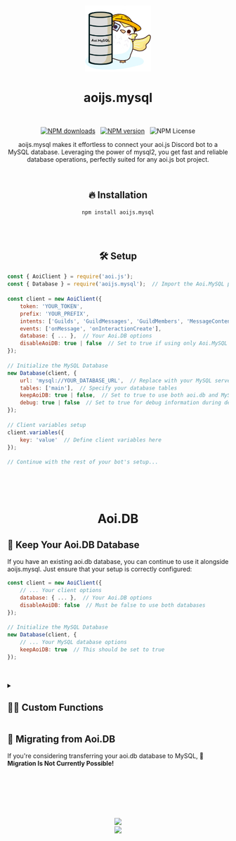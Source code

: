 <div align="center">
  <img src="https://raw.githubusercontent.com/tyowk/aoi.mysql/refs/heads/main/.github/uwu.png" width="150">
  <h1>aoijs.mysql</h1>
  <br>

  [![NPM downloads](https://img.shields.io/npm/dt/aoi.mysql.svg?color=3182b0&style=for-the-badge)](https://npmjs.com/package/aoi.mysql)&nbsp;&nbsp;
  [![NPM version](http://img.shields.io/npm/v/aoi.mysql.svg?color=3182b0&style=for-the-badge)](http://npmjs.com/package/aoi.mysql)&nbsp;&nbsp;
  ![NPM License](https://img.shields.io/npm/l/aoi.mysql?color=3182b0&style=for-the-badge)
  <br>
  <p>aoijs.mysql makes it effortless to connect your aoi.js Discord bot to a MySQL database. Leveraging the power of mysql2, you get fast and reliable database operations, perfectly suited for any aoi.js bot project.</p>
  <br>
  <h2>🔥  Installation</h2>

```bash
npm install aoijs.mysql
```
<br>
<br>
</div>
<h2 align="center">🛠️  Setup</h2>

```javascript
const { AoiClient } = require('aoi.js');
const { Database } = require('aoijs.mysql');  // Import the Aoi.MySQL package

const client = new AoiClient({
    token: 'YOUR_TOKEN',
    prefix: 'YOUR_PREFIX',
    intents: ['Guilds', 'GuildMessages', 'GuildMembers', 'MessageContent'],
    events: ['onMessage', 'onInteractionCreate'],
    database: { ... },  // Your Aoi.DB options
    disableAoiDB: true | false  // Set to true if using only Aoi.MySQL
});

// Initialize the MySQL Database
new Database(client, {
    url: 'mysql://YOUR_DATABASE_URL',  // Replace with your MySQL server URI
    tables: ['main'],  // Specify your database tables
    keepAoiDB: true | false,  // Set to true to use both aoi.db and MySQL
    debug: true | false  // Set to true for debug information during development
});

// Client variables setup
client.variables({
    key: 'value'  // Define client variables here
});

// Continue with the rest of your bot's setup...
```
<br>
<br>
<br>
<h1 align="center">Aoi.DB</h1>

## 📁  Keep Your Aoi.DB Database
If you have an existing aoi.db database, you can continue to use it alongside aoijs.mysql. Just ensure that your setup is correctly configured:

```javascript
const client = new AoiClient({
    // ... Your client options
    database: { ... },  // Your Aoi.DB options
    disableAoiDB: false  // Must be false to use both databases
});

// Initialize the MySQL Database
new Database(client, {
    // ... Your MySQL database options
    keepAoiDB: true  // This should be set to true
});
```
<br>
<br>

<details>
<summary><h2>💪🏻  Custom Functions</h2></summary>
<br>
  
These 36 custom functions works like a normal existing functions *( only the name and inside the functions are different )* 

And these functions can only work if you set `keepAoiDB` to true<br><br>
```
$mysqlAdvanceCooldown
$mysqlChannelCooldown
$mysqlCloseTicket
$mysqlCooldown
$mysqlCreateTemporaryVar
$mysqlDatabasePing
$mysqlDeleteVar
$mysqlGetChannelVar
$mysqlGetCooldownTime
$mysqlGetGlobalUserVar
$mysqlGetGuildVar
$mysqlGetLeaderboardInfo
$mysqlGetMessageVar
$mysqlGetTimeout
$mysqlGetUserVar
$mysqlGetVar
$mysqlGlobalCooldown
$mysqlGlobalUserLeaderBoard
$mysqlGuildCooldown
$mysqlGuildLeaderBoard
$mysqlIsTicket
$mysqlIsVariableExist
$mysqlNewTicket
$mysqlRawLeaderboard
$mysqlResetGlobalUserVar
$mysqlResetGuildVar
$mysqlResetUserVar
$mysqlSetChannelVar
$mysqlSetGlobalUserVar
$mysqlSetGuildVar
$mysqlSetMessageVar
$mysqlSetUserVar
$mysqlSetVar
$mysqlStopTimeout
$mysqlTimeoutList
$mysqlUserLeaderBoard
```
</details>

## 📂  Migrating from Aoi.DB
If you're considering transferring your aoi.db database to MySQL, **🚫 Migration Is Not Currently Possible!**
<div align="center">
<br>
<br>
<br>
<br>
<br>
<br>
  <img src="https://aoi.js.org/_astro/icon_new.C4KTn9Lv_Z232q1W.webp" width="100">
  <br>
  <a href="https://aoi.js.org/invite">
    <img src="https://img.shields.io/discord/773352845738115102?logo=discord&logoColor=white&color=3182b0&style=for-the-badge">
  </a>
</div>
